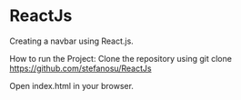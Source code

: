 # ReactJs
Creating a navbar using React.js.

How to run the Project: Clone the repository using git clone https://github.com/stefanosu/ReactJs

Open index.html in your browser.
